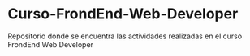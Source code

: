 # Curso-FrondEnd-Web-Developer
Repositorio donde se encuentra las actividades realizadas en el curso FrondEnd Web Developer

